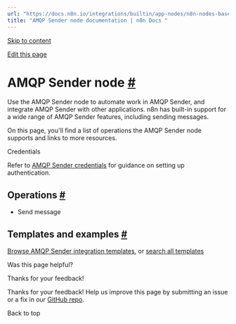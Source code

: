 ```yaml
---
url: "https://docs.n8n.io/integrations/builtin/app-nodes/n8n-nodes-base.amqp/"
title: "AMQP Sender node documentation | n8n Docs "
---
```


[Skip to content](https://docs.n8n.io/integrations/builtin/app-nodes/n8n-nodes-base.amqp/#amqp-sender-node)

[Edit this page](https://github.com/n8n-io/n8n-docs/edit/main/docs/integrations/builtin/app-nodes/n8n-nodes-base.amqp.md "Edit this page")

# AMQP Sender node [\#](https://docs.n8n.io/integrations/builtin/app-nodes/n8n-nodes-base.amqp/\#amqp-sender-node "Permanent link")

Use the AMQP Sender node to automate work in AMQP Sender, and integrate AMQP Sender with other applications. n8n has built-in support for a wide range of AMQP Sender features, including sending messages.

On this page, you'll find a list of operations the AMQP Sender node supports and links to more resources.

Credentials

Refer to [AMQP Sender credentials](https://docs.n8n.io/integrations/builtin/credentials/amqp/) for guidance on setting up authentication.

## Operations [\#](https://docs.n8n.io/integrations/builtin/app-nodes/n8n-nodes-base.amqp/\#operations "Permanent link")

- Send message

## Templates and examples [\#](https://docs.n8n.io/integrations/builtin/app-nodes/n8n-nodes-base.amqp/\#templates-and-examples "Permanent link")

[Browse AMQP Sender integration templates](https://n8n.io/integrations/amqp-sender/), or [search all templates](https://n8n.io/workflows/)

Was this page helpful?






Thanks for your feedback!






Thanks for your feedback! Help us improve this page by submitting an issue or a fix in our [GitHub repo](https://github.com/n8n-io/n8n-docs).


Back to top